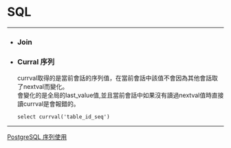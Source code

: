 # SQL
*****

+ ### Join

	
+ ### Curral 序列  
	currval取得的是當前會話的序列值，在當前會話中該值不會因為其他會話取了nextval而變化。  
	會變化的是全局的last_value值,並且當前會話中如果沒有讀過nextval值時直接讀currval是會報錯的。   
	```
	select currval('table_id_seq')
	```
*****
[PostgreSQL 序列使用](https://my.oschina.net/Kenyon/blog/60091)  


